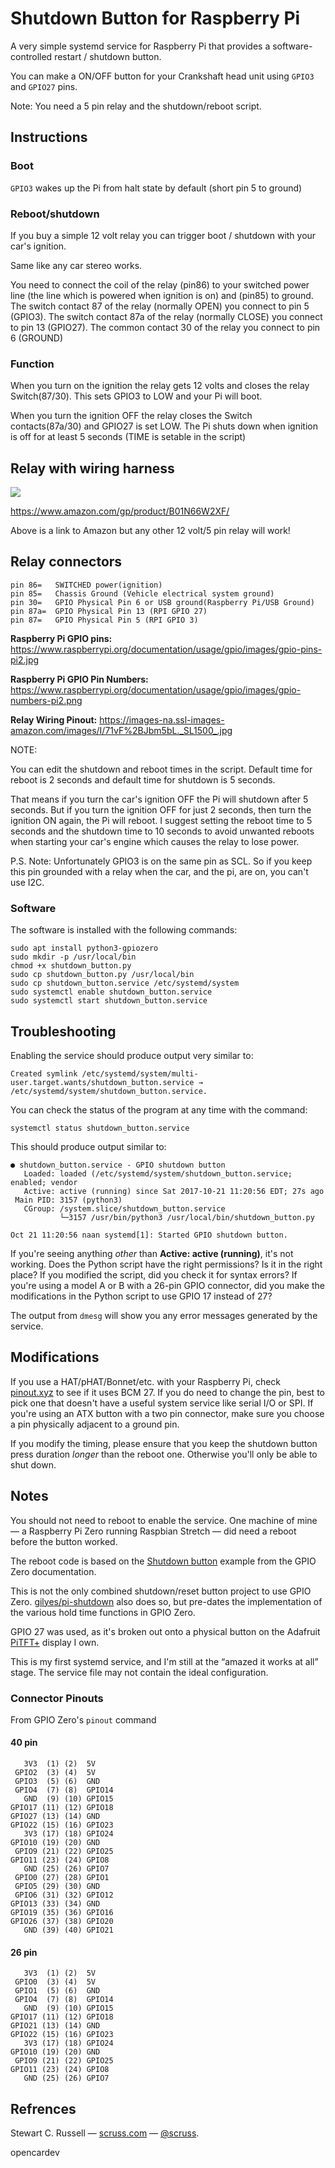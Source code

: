 # Shutdown Button for Raspberry Pi

A very simple systemd service for Raspberry Pi that provides a
software-controlled restart / shutdown button.

You can make a ON/OFF button for your Crankshaft head unit using `GPIO3` and `GPIO27` pins.

Note: You need a 5 pin relay and the shutdown/reboot script.

## Instructions

### Boot

`GPIO3` wakes up the Pi from halt state by default (short pin 5 to ground)

### Reboot/shutdown

If you buy a simple 12 volt relay you can trigger boot / shutdown with your car's ignition.

Same like any car stereo works.

You need to connect the coil of the relay (pin86) to your switched power line (the line which is powered when ignition is on) and (pin85) to ground.
The switch contact 87 of the relay (normally OPEN) you connect to pin 5 (GPIO3).
The switch contact 87a of the relay (normally CLOSE) you connect to pin 13 (GPIO27).
The common contact 30 of the relay you connect to pin 6 (GROUND)

### Function

When you turn on the ignition the relay gets 12 volts and closes the relay Switch(87/30).
This sets GPIO3 to LOW and your Pi will boot.

When you turn the ignition OFF  the relay closes the Switch contacts(87a/30) and GPIO27 is set LOW. The Pi shuts down when ignition is off for at least 5 seconds (TIME is setable in the script)

## Relay with wiring harness

![](https://www.amazon.com/gp/product/B01N66W2XF/)

https://www.amazon.com/gp/product/B01N66W2XF/

Above is a link to Amazon but any other 12 volt/5 pin relay will work!

## Relay connectors

```
pin 86=   SWITCHED power(ignition)
pin 85=   Chassis Ground (Vehicle electrical system ground)
pin 30=   GPIO Physical Pin 6 or USB ground(Raspberry Pi/USB Ground)
pin 87a=  GPIO Physical Pin 13 (RPI GPIO 27)
pin 87=   GPIO Physical Pin 5 (RPI GPIO 3)
```
**Raspberry Pi GPIO pins:** https://www.raspberrypi.org/documentation/usage/gpio/images/gpio-pins-pi2.jpg

**Raspberry Pi GPIO Pin Numbers:** https://www.raspberrypi.org/documentation/usage/gpio/images/gpio-numbers-pi2.png

**Relay Wiring Pinout:** https://images-na.ssl-images-amazon.com/images/I/71vF%2BJbm5bL._SL1500_.jpg


NOTE:

You can edit the shutdown and reboot times in the script.
Default time for reboot is 2 seconds and default time for shutdown is 5 seconds.

That means if you turn the car's ignition OFF the Pi will shutdown after 5 seconds.
But if you turn the ignition OFF for just 2 seconds, then turn the ignition ON again, the Pi will reboot.
I suggest setting the reboot time to 5 seconds and the shutdown time to 10 seconds to avoid unwanted reboots when starting your car's engine which causes the relay to lose power.

P.S. Note: Unfortunately GPIO3 is on the same pin as SCL. So if you keep this pin grounded with a relay when the car, and the pi, are on, you can't use I2C.

### Software

The software is installed with the following commands:

    sudo apt install python3-gpiozero
    sudo mkdir -p /usr/local/bin
    chmod +x shutdown_button.py
    sudo cp shutdown_button.py /usr/local/bin
    sudo cp shutdown_button.service /etc/systemd/system
    sudo systemctl enable shutdown_button.service
    sudo systemctl start shutdown_button.service

## Troubleshooting

Enabling the service should produce output very similar to:

    Created symlink /etc/systemd/system/multi-user.target.wants/shutdown_button.service → /etc/systemd/system/shutdown_button.service.

You can check the status of the program at any time with the command:
	
    systemctl status shutdown_button.service

This should produce output similar to:
	
    ● shutdown_button.service - GPIO shutdown button
       Loaded: loaded (/etc/systemd/system/shutdown_button.service; enabled; vendor 
       Active: active (running) since Sat 2017-10-21 11:20:56 EDT; 27s ago
     Main PID: 3157 (python3)
       CGroup: /system.slice/shutdown_button.service
               └─3157 /usr/bin/python3 /usr/local/bin/shutdown_button.py

    Oct 21 11:20:56 naan systemd[1]: Started GPIO shutdown button.

If you're seeing anything *other* than **Active: active (running)**,
it's not working. Does the Python script have the right permissions?
Is it in the right place? If you modified the script, did you check it
for syntax errors? If you're using a model A or B with a 26-pin GPIO connector, did you make the modifications in the Python script to use GPIO 17 instead of 27?

The output from `dmesg` will show you any error messages generated by
the service.

## Modifications

If you use a HAT/pHAT/Bonnet/etc. with your Raspberry Pi, check
[pinout.xyz](https://pinout.xyz/) to see if it uses BCM 27. If you do
need to change the pin, best to pick one that doesn't have a useful
system service like serial I/O or SPI. If you're using an ATX button
with a two pin connector, make sure you choose a pin physically
adjacent to a ground pin.

If you modify the timing, please ensure that you keep the shutdown
button press duration *longer* than the reboot one. Otherwise you'll
only be able to shut down.

## Notes

You should not need to reboot to enable the service. One machine of
mine — a Raspberry Pi Zero running Raspbian Stretch — did need a
reboot before the button worked.

The reboot code is based on the [Shutdown
button](https://gpiozero.readthedocs.io/en/stable/recipes.html#shutdown-button)
example from the GPIO Zero documentation.

This is not the only combined shutdown/reset button project to use
GPIO Zero. [gilyes/pi-shutdown](https://github.com/gilyes/pi-shutdown)
also does so, but pre-dates the implementation of the various hold
time functions in GPIO Zero.

GPIO 27 was used, as it's broken out onto a physical button on the Adafruit [PiTFT+](http://adafru.it/2423) display I own.

This is my first systemd service, and I'm still at the “amazed it
works at all” stage. The service file may not contain the ideal
configuration.

### Connector Pinouts

From GPIO Zero's `pinout` command

#### 40 pin

       3V3  (1) (2)  5V    
     GPIO2  (3) (4)  5V    
     GPIO3  (5) (6)  GND   
     GPIO4  (7) (8)  GPIO14
       GND  (9) (10) GPIO15
    GPIO17 (11) (12) GPIO18
    GPIO27 (13) (14) GND   
    GPIO22 (15) (16) GPIO23
       3V3 (17) (18) GPIO24
    GPIO10 (19) (20) GND   
     GPIO9 (21) (22) GPIO25
    GPIO11 (23) (24) GPIO8 
       GND (25) (26) GPIO7 
     GPIO0 (27) (28) GPIO1 
     GPIO5 (29) (30) GND   
     GPIO6 (31) (32) GPIO12
    GPIO13 (33) (34) GND   
    GPIO19 (35) (36) GPIO16
    GPIO26 (37) (38) GPIO20
       GND (39) (40) GPIO21
    
#### 26 pin

       3V3  (1) (2)  5V    
     GPIO0  (3) (4)  5V    
     GPIO1  (5) (6)  GND   
     GPIO4  (7) (8)  GPIO14
       GND  (9) (10) GPIO15
    GPIO17 (11) (12) GPIO18
    GPIO21 (13) (14) GND   
    GPIO22 (15) (16) GPIO23
       3V3 (17) (18) GPIO24
    GPIO10 (19) (20) GND   
     GPIO9 (21) (22) GPIO25
    GPIO11 (23) (24) GPIO8 
       GND (25) (26) GPIO7 
    
## Refrences

Stewart C. Russell — [scruss.com](https://scruss.com/blog/) —
[@scruss](https://twitter.com/scruss).

opencardev

